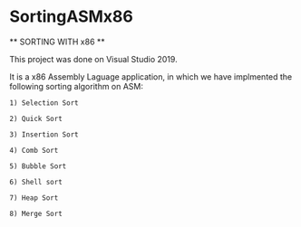 # SortingASMx86
** SORTING WITH x86 **

This project was done on Visual Studio 2019.

It is a x86 Assembly Laguage application, in which we have implmented the following sorting algorithm on ASM:
    
    1) Selection Sort
    
    2) Quick Sort
    
    3) Insertion Sort
    
    4) Comb Sort
    
    5) Bubble Sort
    
    6) Shell sort
    
    7) Heap Sort
    
    8) Merge Sort 
